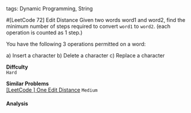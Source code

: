 tags: Dynamic Programming, String

#[LeetCode 72] Edit Distance
Given two words word1 and word2, find the minimum number of steps required to convert `word1` to `word2`. (each operation is counted as 1 step.)

You have the following 3 operations permitted on a word:

a) Insert a character
b) Delete a character
c) Replace a character

**Diffculty**  
`Hard`

**Similar Problems**  
[[LeetCode ] One Edit Distance]() `Medium`


#### Analysis
